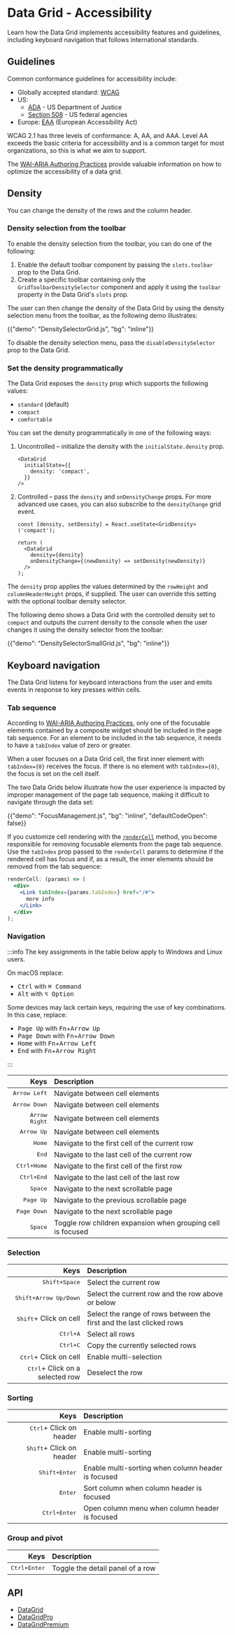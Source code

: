 # Data Grid - Accessibility

<p class="description">Learn how the Data Grid implements accessibility features and guidelines, including keyboard navigation that follows international standards.</p>

## Guidelines

Common conformance guidelines for accessibility include:

- Globally accepted standard: [WCAG](https://www.w3.org/WAI/standards-guidelines/wcag/)
- US:
  - [ADA](https://www.ada.gov/) - US Department of Justice
  - [Section 508](https://www.section508.gov/) - US federal agencies
- Europe: [EAA](https://ec.europa.eu/social/main.jsp?catId=1202) (European Accessibility Act)

WCAG 2.1 has three levels of conformance: A, AA, and AAA.
Level AA exceeds the basic criteria for accessibility and is a common target for most organizations, so this is what we aim to support.

The [WAI-ARIA Authoring Practices](https://www.w3.org/WAI/ARIA/apg/patterns/grid/) provide valuable information on how to optimize the accessibility of a data grid.

## Density

You can change the density of the rows and the column header.

### Density selection from the toolbar

To enable the density selection from the toolbar, you can do one of the following:

1. Enable the default toolbar component by passing the `slots.toolbar` prop to the Data Grid.
2. Create a specific toolbar containing only the `GridToolbarDensitySelector` component and apply it using the `toolbar` property in the Data Grid's `slots` prop.

The user can then change the density of the Data Grid by using the density selection menu from the toolbar, as the following demo illustrates:

{{"demo": "DensitySelectorGrid.js", "bg": "inline"}}

To disable the density selection menu, pass the `disableDensitySelector` prop to the Data Grid.

### Set the density programmatically

The Data Grid exposes the `density` prop which supports the following values:

- `standard` (default)
- `compact`
- `comfortable`

You can set the density programmatically in one of the following ways:

1. Uncontrolled – initialize the density with the `initialState.density` prop.

   ```tsx
   <DataGrid
     initialState={{
       density: 'compact',
     }}
   />
   ```

2. Controlled – pass the `density` and `onDensityChange` props. For more advanced use cases, you can also subscribe to the `densityChange` grid event.

   ```tsx
   const [density, setDensity] = React.useState<GridDensity>('compact');

   return (
     <DataGrid
       density={density}
       onDensityChange={(newDensity) => setDensity(newDensity)}
     />
   );
   ```

The `density` prop applies the values determined by the `rowHeight` and `columnHeaderHeight` props, if supplied.
The user can override this setting with the optional toolbar density selector.

The following demo shows a Data Grid with the controlled density set to `compact` and outputs the current density to the console when the user changes it using the density selector from the toolbar:

{{"demo": "DensitySelectorSmallGrid.js", "bg": "inline"}}

## Keyboard navigation

The Data Grid listens for keyboard interactions from the user and emits events in response to key presses within cells.

### Tab sequence

According to [WAI-ARIA Authoring Practices](https://www.w3.org/WAI/ARIA/apg/patterns/grid/), only one of the focusable elements contained by a composite widget should be included in the page tab sequence.
For an element to be included in the tab sequence, it needs to have a `tabIndex` value of zero or greater.

When a user focuses on a Data Grid cell, the first inner element with `tabIndex={0}` receives the focus.
If there is no element with `tabIndex={0}`, the focus is set on the cell itself.

The two Data Grids below illustrate how the user experience is impacted by improper management of the page tab sequence, making it difficult to navigate through the data set:

{{"demo": "FocusManagement.js", "bg": "inline", "defaultCodeOpen": false}}

If you customize cell rendering with the [`renderCell`](/x/react-data-grid/column-definition/#rendering-cells) method, you become responsible for removing focusable elements from the page tab sequence.
Use the `tabIndex` prop passed to the `renderCell` params to determine if the rendered cell has focus and if, as a result, the inner elements should be removed from the tab sequence:

```jsx
renderCell: (params) => (
  <div>
    <Link tabIndex={params.tabIndex} href="/#">
      more info
    </Link>
  </div>
);
```

### Navigation

:::info
The key assignments in the table below apply to Windows and Linux users.

On macOS replace:

- <kbd class="key">Ctrl</kbd> with <kbd class="key">⌘ Command</kbd>
- <kbd class="key">Alt</kbd> with <kbd class="key">⌥ Option</kbd>

Some devices may lack certain keys, requiring the use of key combinations. In this case, replace:

- <kbd class="key">Page Up</kbd> with <kbd class="key">Fn</kbd>+<kbd class="key">Arrow Up</kbd>
- <kbd class="key">Page Down</kbd> with <kbd class="key">Fn</kbd>+<kbd class="key">Arrow Down</kbd>
- <kbd class="key">Home</kbd> with <kbd class="key">Fn</kbd>+<kbd class="key">Arrow Left</kbd>
- <kbd class="key">End</kbd> with <kbd class="key">Fn</kbd>+<kbd class="key">Arrow Right</kbd>

:::

|                                                               Keys | Description                                                 |
| -----------------------------------------------------------------: | :---------------------------------------------------------- |
|                                  <kbd class="key">Arrow Left</kbd> | Navigate between cell elements                              |
|                                  <kbd class="key">Arrow Down</kbd> | Navigate between cell elements                              |
|                                 <kbd class="key">Arrow Right</kbd> | Navigate between cell elements                              |
|                                    <kbd class="key">Arrow Up</kbd> | Navigate between cell elements                              |
|                                        <kbd class="key">Home</kbd> | Navigate to the first cell of the current row               |
|                                         <kbd class="key">End</kbd> | Navigate to the last cell of the current row                |
| <kbd><kbd class="key">Ctrl</kbd>+<kbd class="key">Home</kbd></kbd> | Navigate to the first cell of the first row                 |
|  <kbd><kbd class="key">Ctrl</kbd>+<kbd class="key">End</kbd></kbd> | Navigate to the last cell of the last row                   |
|                                       <kbd class="key">Space</kbd> | Navigate to the next scrollable page                        |
|                                     <kbd class="key">Page Up</kbd> | Navigate to the previous scrollable page                    |
|                                   <kbd class="key">Page Down</kbd> | Navigate to the next scrollable page                        |
|                                       <kbd class="key">Space</kbd> | Toggle row children expansion when grouping cell is focused |

### Selection

|                                                                         Keys | Description                                                          |
| ---------------------------------------------------------------------------: | :------------------------------------------------------------------- |
|         <kbd><kbd class="key">Shift</kbd>+<kbd class="key">Space</kbd></kbd> | Select the current row                                               |
| <kbd><kbd class="key">Shift</kbd>+<kbd class="key">Arrow Up/Down</kbd></kbd> | Select the current row and the row above or below                    |
|                                  <kbd class="key">Shift</kbd>+ Click on cell | Select the range of rows between the first and the last clicked rows |
|              <kbd><kbd class="key">Ctrl</kbd>+<kbd class="key">A</kbd></kbd> | Select all rows                                                      |
|              <kbd><kbd class="key">Ctrl</kbd>+<kbd class="key">C</kbd></kbd> | Copy the currently selected rows                                     |
|                                   <kbd class="key">Ctrl</kbd>+ Click on cell | Enable multi-selection                                               |
|                         <kbd class="key">Ctrl</kbd>+ Click on a selected row | Deselect the row                                                     |

### Sorting

|                                                                 Keys | Description                                        |
| -------------------------------------------------------------------: | :------------------------------------------------- |
|                         <kbd class="key">Ctrl</kbd>+ Click on header | Enable multi-sorting                               |
|                        <kbd class="key">Shift</kbd>+ Click on header | Enable multi-sorting                               |
| <kbd><kbd class="key">Shift</kbd>+<kbd class="key">Enter</kbd></kbd> | Enable multi-sorting when column header is focused |
|                                         <kbd class="key">Enter</kbd> | Sort column when column header is focused          |
|  <kbd><kbd class="key">Ctrl</kbd>+<kbd class="key">Enter</kbd></kbd> | Open column menu when column header is focused     |

### Group and pivot

|                                                                Keys | Description                      |
| ------------------------------------------------------------------: | :------------------------------- |
| <kbd><kbd class="key">Ctrl</kbd>+<kbd class="key">Enter</kbd></kbd> | Toggle the detail panel of a row |

## API

- [DataGrid](/x/api/data-grid/data-grid/)
- [DataGridPro](/x/api/data-grid/data-grid-pro/)
- [DataGridPremium](/x/api/data-grid/data-grid-premium/)
